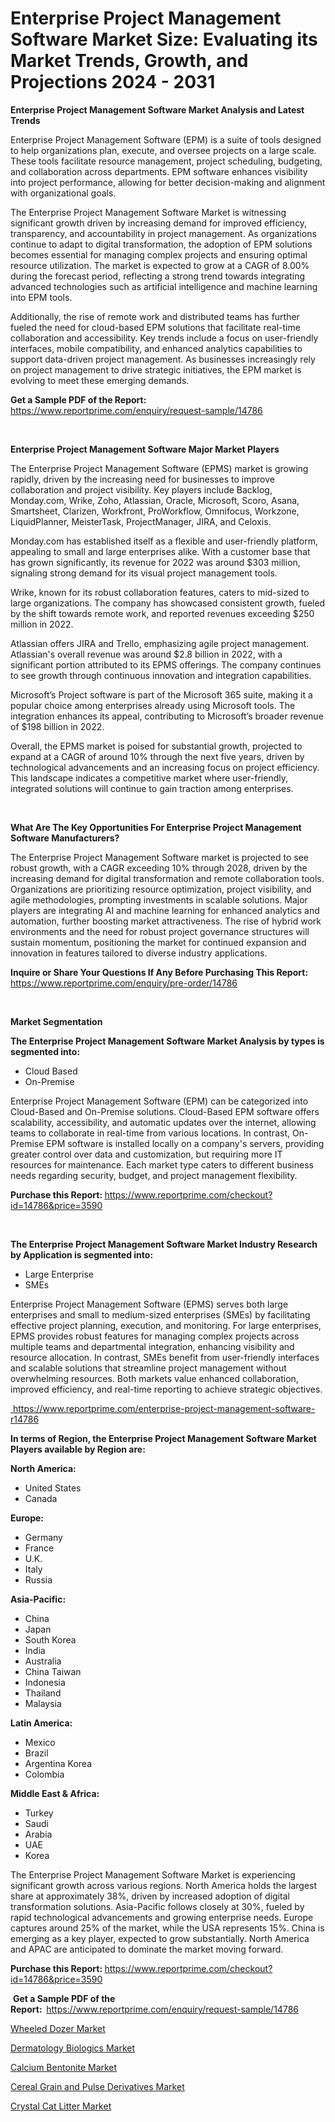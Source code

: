 <p><h1>Enterprise Project Management Software Market Size: Evaluating its Market Trends, Growth, and Projections 2024 - 2031</h1></p><p><strong>Enterprise Project Management Software Market Analysis and Latest Trends</strong></p>
<p><p>Enterprise Project Management Software (EPM) is a suite of tools designed to help organizations plan, execute, and oversee projects on a large scale. These tools facilitate resource management, project scheduling, budgeting, and collaboration across departments. EPM software enhances visibility into project performance, allowing for better decision-making and alignment with organizational goals.</p><p>The Enterprise Project Management Software Market is witnessing significant growth driven by increasing demand for improved efficiency, transparency, and accountability in project management. As organizations continue to adapt to digital transformation, the adoption of EPM solutions becomes essential for managing complex projects and ensuring optimal resource utilization. The market is expected to grow at a CAGR of 8.00% during the forecast period, reflecting a strong trend towards integrating advanced technologies such as artificial intelligence and machine learning into EPM tools. </p><p>Additionally, the rise of remote work and distributed teams has further fueled the need for cloud-based EPM solutions that facilitate real-time collaboration and accessibility. Key trends include a focus on user-friendly interfaces, mobile compatibility, and enhanced analytics capabilities to support data-driven project management. As businesses increasingly rely on project management to drive strategic initiatives, the EPM market is evolving to meet these emerging demands.</p></p>
<p><strong>Get a Sample PDF of the Report:&nbsp;</strong> <a href="https://www.reportprime.com/enquiry/request-sample/14786?utm_campaign=1512&utm_medium=2&utm_source=Github&utm_content=ia&utm_term=29112024&utm_id=enterprise-project-management-software">https://www.reportprime.com/enquiry/request-sample/14786</a></p>
<p>&nbsp;</p>
<p><strong>Enterprise Project Management Software Major Market Players</strong></p>
<p><p>The Enterprise Project Management Software (EPMS) market is growing rapidly, driven by the increasing need for businesses to improve collaboration and project visibility. Key players include Backlog, Monday.com, Wrike, Zoho, Atlassian, Oracle, Microsoft, Scoro, Asana, Smartsheet, Clarizen, Workfront, ProWorkflow, Omnifocus, Workzone, LiquidPlanner, MeisterTask, ProjectManager, JIRA, and Celoxis. </p><p>Monday.com has established itself as a flexible and user-friendly platform, appealing to small and large enterprises alike. With a customer base that has grown significantly, its revenue for 2022 was around $303 million, signaling strong demand for its visual project management tools.</p><p>Wrike, known for its robust collaboration features, caters to mid-sized to large organizations. The company has showcased consistent growth, fueled by the shift towards remote work, and reported revenues exceeding $250 million in 2022. </p><p>Atlassian offers JIRA and Trello, emphasizing agile project management. Atlassian's overall revenue was around $2.8 billion in 2022, with a significant portion attributed to its EPMS offerings. The company continues to see growth through continuous innovation and integration capabilities.</p><p>Microsoft’s Project software is part of the Microsoft 365 suite, making it a popular choice among enterprises already using Microsoft tools. The integration enhances its appeal, contributing to Microsoft’s broader revenue of $198 billion in 2022.</p><p>Overall, the EPMS market is poised for substantial growth, projected to expand at a CAGR of around 10% through the next five years, driven by technological advancements and an increasing focus on project efficiency. This landscape indicates a competitive market where user-friendly, integrated solutions will continue to gain traction among enterprises.</p></p>
<p>&nbsp;</p>
<p><strong>What Are The Key Opportunities For Enterprise Project Management Software Manufacturers?</strong></p>
<p><p>The Enterprise Project Management Software market is projected to see robust growth, with a CAGR exceeding 10% through 2028, driven by the increasing demand for digital transformation and remote collaboration tools. Organizations are prioritizing resource optimization, project visibility, and agile methodologies, prompting investments in scalable solutions. Major players are integrating AI and machine learning for enhanced analytics and automation, further boosting market attractiveness. The rise of hybrid work environments and the need for robust project governance structures will sustain momentum, positioning the market for continued expansion and innovation in features tailored to diverse industry applications.</p></p>
<p><strong>Inquire or Share Your Questions If Any Before Purchasing This Report:</strong> <a href="https://www.reportprime.com/enquiry/pre-order/14786?utm_campaign=1512&utm_medium=2&utm_source=Github&utm_content=ia&utm_term=29112024&utm_id=enterprise-project-management-software">https://www.reportprime.com/enquiry/pre-order/14786</a></p>
<p>&nbsp;</p>
<p><strong>Market Segmentation</strong></p>
<p><strong>The Enterprise Project Management Software Market Analysis by types is segmented into:</strong></p>
<p><ul><li>Cloud Based</li><li>On-Premise</li></ul></p>
<p><p>Enterprise Project Management Software (EPM) can be categorized into Cloud-Based and On-Premise solutions. Cloud-Based EPM software offers scalability, accessibility, and automatic updates over the internet, allowing teams to collaborate in real-time from various locations. In contrast, On-Premise EPM software is installed locally on a company's servers, providing greater control over data and customization, but requiring more IT resources for maintenance. Each market type caters to different business needs regarding security, budget, and project management flexibility.</p></p>
<p><strong>Purchase this Report:&nbsp;</strong><a href="https://www.reportprime.com/checkout?id=14786&price=3590&utm_campaign=1512&utm_medium=2&utm_source=Github&utm_content=ia&utm_term=29112024&utm_id=enterprise-project-management-software">https://www.reportprime.com/checkout?id=14786&price=3590</a></p>
<p>&nbsp;</p>
<p><strong>The Enterprise Project Management Software Market Industry Research by Application is segmented into:</strong></p>
<p><ul><li>Large Enterprise</li><li>SMEs</li></ul></p>
<p><p>Enterprise Project Management Software (EPMS) serves both large enterprises and small to medium-sized enterprises (SMEs) by facilitating effective project planning, execution, and monitoring. For large enterprises, EPMS provides robust features for managing complex projects across multiple teams and departmental integration, enhancing visibility and resource allocation. In contrast, SMEs benefit from user-friendly interfaces and scalable solutions that streamline project management without overwhelming resources. Both markets value enhanced collaboration, improved efficiency, and real-time reporting to achieve strategic objectives.</p></p>
<p><a href="https://www.reportprime.com/enterprise-project-management-software-r14786?utm_campaign=1512&utm_medium=2&utm_source=Github&utm_content=ia&utm_term=29112024&utm_id=enterprise-project-management-software">&nbsp;https://www.reportprime.com/enterprise-project-management-software-r14786</a></p>
<p><strong>In terms of Region, the Enterprise Project Management Software Market Players available by Region are:</strong></p>
<p>
    <p> <strong> North America: </strong>
        <ul>
            <li>United States</li>
            <li>Canada</li>
        </ul>
        </p> 
    <p> <strong> Europe: </strong>
        <ul>
            <li>Germany</li>
            <li>France</li>
            <li>U.K.</li>
            <li>Italy</li>
            <li>Russia</li>
        </ul>
        </p> 
    <p> <strong> Asia-Pacific: </strong>
        <ul>
            <li>China</li>
            <li>Japan</li>
            <li>South Korea</li>
            <li>India</li>
            <li>Australia</li>
            <li>China Taiwan</li>
            <li>Indonesia</li>
            <li>Thailand</li>
            <li>Malaysia</li>
        </ul>
        </p> 
    <p> <strong> Latin America: </strong>
        <ul>
            <li>Mexico</li>
            <li>Brazil</li>
            <li>Argentina Korea</li>
            <li>Colombia</li>
        </ul>
        </p> 
    <p> <strong> Middle East & Africa: </strong>
        <ul>
            <li>Turkey</li>
            <li>Saudi</li>
            <li>Arabia</li>
            <li>UAE</li>
            <li>Korea</li>
        </ul>
    </p>
    </p>
<p><p>The Enterprise Project Management Software Market is experiencing significant growth across various regions. North America holds the largest share at approximately 38%, driven by increased adoption of digital transformation solutions. Asia-Pacific follows closely at 30%, fueled by rapid technological advancements and growing enterprise needs. Europe captures around 25% of the market, while the USA represents 15%. China is emerging as a key player, expected to grow substantially. North America and APAC are anticipated to dominate the market moving forward.</p></p>
<p><strong>Purchase this Report: </strong><a href="https://www.reportprime.com/checkout?id=14786&price=3590&utm_campaign=1512&utm_medium=2&utm_source=Github&utm_content=ia&utm_term=29112024&utm_id=enterprise-project-management-software">https://www.reportprime.com/checkout?id=14786&price=3590</a></p>
<p>&nbsp;<strong>Get a Sample PDF of the Report:&nbsp;&nbsp;</strong><a href="https://www.reportprime.com/enquiry/request-sample/14786?utm_campaign=1512&utm_medium=2&utm_source=Github&utm_content=ia&utm_term=29112024&utm_id=enterprise-project-management-software">https://www.reportprime.com/enquiry/request-sample/14786</a></p>
<p><strong></strong></p>
<p><p><a href="https://www.linkedin.com/pulse/regulatory-landscape-its-influence-global-wheeled-94r0e?utm_campaign=1512&utm_medium=2&utm_source=Github&utm_content=ia&utm_term=29112024&utm_id=enterprise-project-management-software">Wheeled Dozer Market</a></p><p><a href="https://issuu.com/reportprime-2/docs/dermatology-biologics-market-size-2030.pptx?utm_campaign=1512&utm_medium=2&utm_source=Github&utm_content=ia&utm_term=29112024&utm_id=enterprise-project-management-software">Dermatology Biologics Market</a></p><p><a href="https://www.linkedin.com/pulse/calcium-bentonite-market-indicators-size-regional-breakdown-johlf?utm_campaign=1512&utm_medium=2&utm_source=Github&utm_content=ia&utm_term=29112024&utm_id=enterprise-project-management-software">Calcium Bentonite Market</a></p><p><a href="https://issuu.com/reportprime-2/docs/cereal-grain-and-pulse-derivatives-market-size-203?utm_campaign=1512&utm_medium=2&utm_source=Github&utm_content=ia&utm_term=29112024&utm_id=enterprise-project-management-software">Cereal Grain and Pulse Derivatives Market</a></p><p><a href="https://www.linkedin.com/pulse/crystal-cat-litter-market-penetration-strategies-untapped-markets-hsgkc?utm_campaign=1512&utm_medium=2&utm_source=Github&utm_content=ia&utm_term=29112024&utm_id=enterprise-project-management-software">Crystal Cat Litter Market</a></p></p>